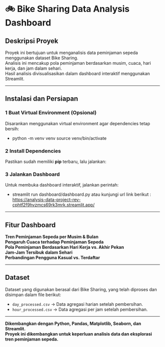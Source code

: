 # 🚲 Bike Sharing Data Analysis Dashboard

##  Deskripsi Proyek
Proyek ini bertujuan untuk menganalisis data peminjaman sepeda menggunakan dataset Bike Sharing.  
Analisis ini mencakup pola peminjaman berdasarkan musim, cuaca, hari kerja, dan jam dalam sehari.  
Hasil analisis divisualisasikan dalam dashboard interaktif menggunakan Streamlit.

---

##  Instalasi dan Persiapan

### 1 **Buat Virtual Environment (Opsional)**
Disarankan menggunakan virtual environment agar dependencies tetap bersih:
- python -m venv venv source venv/bin/activate

### 2 **Install Dependencies**
Pastikan sudah memiliki **pip** terbaru, lalu jalankan:

### 3 **Jalankan Dashboard**
Untuk membuka dashboard interaktif, jalankan perintah:
- streamlit run dashboard/dashboard.py
atau kunjungi url link berikut :
https://analysis-data-project-rev-cphtf2f9hvzmcs69rk3mrk.streamlit.app/


---

## Fitur Dashboard
 **Tren Peminjaman Sepeda per Musim & Bulan**  
 **Pengaruh Cuaca terhadap Peminjaman Sepeda**  
 **Pola Peminjaman Berdasarkan Hari Kerja vs. Akhir Pekan**  
 **Jam-Jam Tersibuk dalam Sehari**  
 **Perbandingan Pengguna Kasual vs. Terdaftar**  

---

##  Dataset
Dataset yang digunakan berasal dari Bike Sharing, yang telah diproses dan disimpan dalam file berikut:
- `day_processed.csv` → Data agregasi harian setelah pembersihan.
- `hour_processed.csv` → Data agregasi per jam setelah pembersihan.

---

 **Dikembangkan dengan Python, Pandas, Matplotlib, Seaborn, dan Streamlit.**  
 **Proyek ini dikembangkan untuk keperluan analisis data dan eksplorasi tren peminjaman sepeda.**


